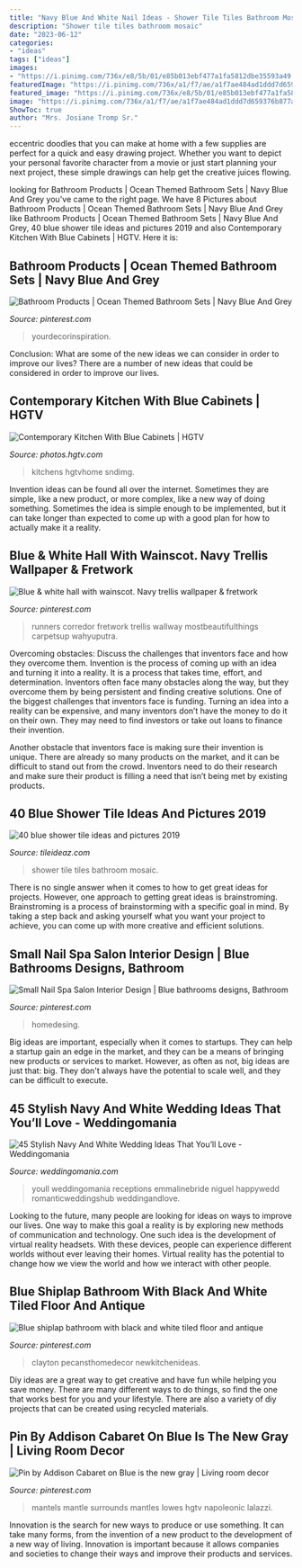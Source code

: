 ```yaml
---
title: "Navy Blue And White Nail Ideas - Shower Tile Tiles Bathroom Mosaic"
description: "Shower tile tiles bathroom mosaic"
date: "2023-06-12"
categories:
- "ideas"
tags: ["ideas"]
images:
- "https://i.pinimg.com/736x/e8/5b/01/e85b013ebf477a1fa5812dbe35593a49.jpg"
featuredImage: "https://i.pinimg.com/736x/a1/f7/ae/a1f7ae484ad1ddd7d659376b877afcee.jpg"
featured_image: "https://i.pinimg.com/736x/e8/5b/01/e85b013ebf477a1fa5812dbe35593a49.jpg"
image: "https://i.pinimg.com/736x/a1/f7/ae/a1f7ae484ad1ddd7d659376b877afcee.jpg"
ShowToc: true
author: "Mrs. Josiane Tromp Sr."
---
```



eccentric doodles that you can make at home with a few supplies are perfect for a quick and easy drawing project. Whether you want to depict your personal favorite character from a movie or just start planning your next project, these simple drawings can help get the creative juices flowing.

	

		
looking for Bathroom Products | Ocean Themed Bathroom Sets | Navy Blue And Grey you've came to the right page. We have 8 Pictures about Bathroom Products | Ocean Themed Bathroom Sets | Navy Blue And Grey like Bathroom Products | Ocean Themed Bathroom Sets | Navy Blue And Grey, 40 blue shower tile ideas and pictures 2019 and also Contemporary Kitchen With Blue Cabinets | HGTV. Here it is:
		
    
## Bathroom Products | Ocean Themed Bathroom Sets | Navy Blue And Grey

<img loading=lazy src="https://i.pinimg.com/736x/a1/f7/ae/a1f7ae484ad1ddd7d659376b877afcee.jpg" onerror="this.onerror=null;this.src='https://tse3.mm.bing.net/th?id=OIP.gbjSXZF1Oqm0AKrnGBwwUAHaLH&amp;pid=15.1';" alt="Bathroom Products | Ocean Themed Bathroom Sets | Navy Blue And Grey">

_Source: pinterest.com_

>yourdecorinspiration. 

	

Conclusion: What are some of the new ideas we can consider in order to improve our lives?
There are a number of new ideas that could be considered in order to improve our lives.

    
## Contemporary Kitchen With Blue Cabinets | HGTV

<img loading=lazy src="https://hgtvhome.sndimg.com/content/dam/images/hgtv/fullset/2014/12/3/0/Jeff-Troyer-Associates_Kingswood_Kitchen-Sink.jpg.rend.hgtvcom.966.1449.suffix/1417642617033.jpeg" onerror="this.onerror=null;this.src='https://tse2.mm.bing.net/th?id=OIP.F9CDtJ5v4VatAKE7L0YgJAHaLH&amp;pid=15.1';" alt="Contemporary Kitchen With Blue Cabinets | HGTV">

_Source: photos.hgtv.com_

>kitchens hgtvhome sndimg. 

	

Invention ideas can be found all over the internet. Sometimes they are simple, like a new product, or more complex, like a new way of doing something. Sometimes the idea is simple enough to be implemented, but it can take longer than expected to come up with a good plan for how to actually make it a reality.

    
## Blue &amp; White Hall With Wainscot. Navy Trellis Wallpaper &amp; Fretwork

<img loading=lazy src="https://i.pinimg.com/736x/1c/66/11/1c6611c14abd9ce7e930d63f2cfd9141--hallway-runner-trellis-wallpaper.jpg" onerror="this.onerror=null;this.src='https://tse1.mm.bing.net/th?id=OIP.3zu82ONcj4HJ2M0KF8pRjQHaKD&amp;pid=15.1';" alt="Blue &amp; white hall with wainscot. Navy trellis wallpaper &amp; fretwork">

_Source: pinterest.com_

>runners corredor fretwork trellis wallway mostbeautifulthings carpetsup wahyuputra. 

	

Overcoming obstacles: Discuss the challenges that inventors face and how they overcome them.
Invention is the process of coming up with an idea and turning it into a reality. It is a process that takes time, effort, and determination. Inventors often face many obstacles along the way, but they overcome them by being persistent and finding creative solutions.
One of the biggest challenges that inventors face is funding. Turning an idea into a reality can be expensive, and many inventors don’t have the money to do it on their own. They may need to find investors or take out loans to finance their invention.

Another obstacle that inventors face is making sure their invention is unique. There are already so many products on the market, and it can be difficult to stand out from the crowd. Inventors need to do their research and make sure their product is filling a need that isn’t being met by existing products.

    
## 40 Blue Shower Tile Ideas And Pictures 2019

<img loading=lazy src="https://www.tileideaz.com/wp-content/uploads/2015/03/blue_shower_tile_18.jpg" onerror="this.onerror=null;this.src='https://tse4.mm.bing.net/th?id=OIP.ZiH0InRJwn4TCINjqhI5ZgHaLH&amp;pid=15.1';" alt="40 blue shower tile ideas and pictures 2019">

_Source: tileideaz.com_

>shower tile tiles bathroom mosaic. 

	

There is no single answer when it comes to how to get great ideas for projects. However, one approach to getting great ideas is brainstroming. Brainstroming is a process of brainstorming with a specific goal in mind. By taking a step back and asking yourself what you want your project to achieve, you can come up with more creative and efficient solutions.

    
## Small Nail Spa Salon Interior Design | Blue Bathrooms Designs, Bathroom

<img loading=lazy src="https://i.pinimg.com/736x/6d/93/59/6d9359ea48d72a3bb7024e65243ef774.jpg" onerror="this.onerror=null;this.src='https://tse3.mm.bing.net/th?id=OIP.q3hxxub8NfuaJT3H12I7kAHaLH&amp;pid=15.1';" alt="Small Nail Spa Salon Interior Design | Blue bathrooms designs, Bathroom">

_Source: pinterest.com_

>homedesing. 

	

Big ideas are important, especially when it comes to startups. They can help a startup gain an edge in the market, and they can be a means of bringing new products or services to market. However, as often as not, big ideas are just that: big. They don't always have the potential to scale well, and they can be difficult to execute.

    
## 45 Stylish Navy And White Wedding Ideas That You’ll Love - Weddingomania

<img loading=lazy src="https://i.weddingomania.com/stylish-navy-and-white-wedding-ideas-that-youll-love-30-500x750.jpg" onerror="this.onerror=null;this.src='https://tse4.mm.bing.net/th?id=OIP.6b-HPurJXFyQXxFRjQBoOwHaLH&amp;pid=15.1';" alt="45 Stylish Navy And White Wedding Ideas That You’ll Love - Weddingomania">

_Source: weddingomania.com_

>youll weddingomania receptions emmalinebride niguel happywedd romanticweddingshub weddingandlove. 

	

Looking to the future, many people are looking for ideas on ways to improve our lives. One way to make this goal a reality is by exploring new methods of communication and technology. One such idea is the development of virtual reality headsets. With these devices, people can experience different worlds without ever leaving their homes. Virtual reality has the potential to change how we view the world and how we interact with other people.

    
## Blue Shiplap Bathroom With Black And White Tiled Floor And Antique

<img loading=lazy src="https://i.pinimg.com/736x/e8/5b/01/e85b013ebf477a1fa5812dbe35593a49.jpg" onerror="this.onerror=null;this.src='https://tse1.mm.bing.net/th?id=OIP.Ksz-16_jP6w5XrRBbR1IZQHaLH&amp;pid=15.1';" alt="Blue shiplap bathroom with black and white tiled floor and antique">

_Source: pinterest.com_

>clayton pecansthomedecor newkitchenideas. 

	

Diy ideas are a great way to get creative and have fun while helping you save money. There are many different ways to do things, so find the one that works best for you and your lifestyle. There are also a variety of diy projects that can be created using recycled materials.

    
## Pin By Addison Cabaret On Blue Is The New Gray | Living Room Decor

<img loading=lazy src="https://i.pinimg.com/736x/d7/c1/e8/d7c1e8d0fea4d2745f49eefbc7fb52cb.jpg" onerror="this.onerror=null;this.src='https://tse2.mm.bing.net/th?id=OIP.yXrszKyOAknZoQHwVTXcnAHaLH&amp;pid=15.1';" alt="Pin by Addison Cabaret on Blue is the new gray | Living room decor">

_Source: pinterest.com_

>mantels mantle surrounds mantles lowes hgtv napoleonic lalazzi. 

	

Innovation is the search for new ways to produce or use something. It can take many forms, from the invention of a new product to the development of a new way of living. Innovation is important because it allows companies and societies to change their ways and improve their products and services.


